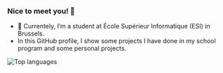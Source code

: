 ### Nice to meet you! 👋

- 🌱 Currentely, I’m a student at École Supérieur Informatique (ESI) in Brussels.
- In this GitHub profile, I show some projects I have done in my school program and some personal projects.

![Top languages](https://github-readme-stats.vercel.app/api/top-langs/?username=MohamedBentouhami&show_icons=true&theme=radical)





